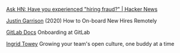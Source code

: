 
[Ask HN: Have you experienced "hiring fraud?" | Hacker News](https://news.ycombinator.com/item?id=32996457)

[Justin Garrison](https://www.justingarrison.com/blog/2020-08-31-remote-onboarding/)
(2020) How to On-board New Hires Remotely

[GitLab Docs](https://about.gitlab.com/handbook/people-group/general-onboarding/)
Onboarding at GitLab

[Ingrid Towey](https://opensource.com/open-organization/17/9/culture-building-onboarding-buddies)
Growing your team's open culture, one buddy at a time
